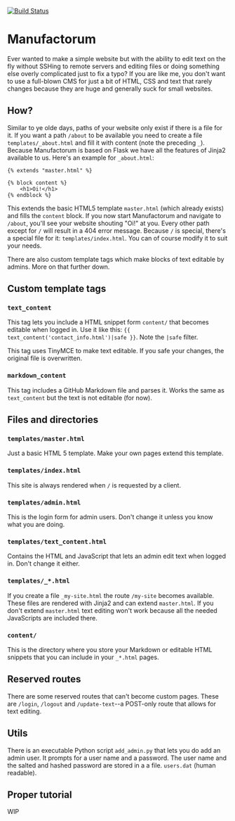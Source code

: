 [![Build Status](https://travis-ci.org/Retzudo/manufactorum.svg)](https://travis-ci.org/Retzudo/manufactorum)

Manufactorum
============

Ever wanted to make a simple website but with the ability to edit text on the
fly without SSHing to remote servers and editing files or doing something else
overly complicated just to fix a typo? If you are like me, you don't want to use
a full-blown CMS for just a bit of HTML, CSS and text that rarely changes
because they are huge and generally suck for small websites.


How?
----

Similar to ye olde days, paths of your website only exist if there is a file for
it. If you want a path `/about` to be available you need to create a file
`templates/_about.html` and fill it with content (note the preceding `_`).
Because Manufactorum is based on Flask we have all the features of Jinja2
available to us. Here's an example for `_about.html`:

```html+jinja
{% extends "master.html" %}

{% block content %}
    <h1>Oi!</h1>
{% endblock %}
```

This extends the basic HTML5 template `master.html` (which already exists) and
fills the `content` block. If you now start Manufactorum and navigate to
`/about`, you'll see your website shouting "Oi!" at you. Every other path except
for `/` will result in a 404 error message. Because `/` is special, there's a
special file for it: `templates/index.html`. You can of course modify it to suit
your needs.

There are also custom template tags which make blocks of text editable by
admins. More on that further down.


Custom template tags
--------------------

### `text_content`
This tag lets you include a HTML snippet form `content/` that becomes editable
when logged in. Use it like this: `{{ text_content('contact_info.html')|safe }}`.
Note the `|safe` filter.

This tag uses TinyMCE to make text editable. If you safe your changes, the
original file is overwritten.

### `markdown_content`
This tag includes a GitHub Markdown file and parses it. Works the same as
`text_content` but the text is not editable (for now).


Files and directories
---------------------

### `templates/master.html`
Just a basic HTML 5 template. Make your own pages extend this template.

### `templates/index.html`
This site is always rendered when `/` is requested by a client.

### `templates/admin.html`
This is the login form for admin users. Don't change it unless you know what you
are doing.

### `templates/text_content.html`
Contains the HTML and JavaScript that lets an admin edit text when logged in.
Don't change it either.

### `templates/_*.html`
If you create a file `_my-site.html` the route `/my-site` becomes available.
These files are rendered with Jinja2 and can extend `master.html`. If you don't
extend `master.html` text editing won't work because all the needed JavaScripts
are included there.

### `content/`
This is the directory where you store your Markdown or editable HTML snippets
that you can include in your `_*.html` pages.


Reserved routes
---------------
There are some reserved routes that can't become custom pages. These are
`/login`, `/logout` and `/update-text`--a POST-only route that allows for text
editing.


Utils
-----
There is an executable Python script `add_admin.py` that lets you do add an
admin user. It prompts for a user name and a password. The user name and the
salted and hashed password are stored in a a file. `users.dat` (human readable).


Proper tutorial
---------------
WIP
